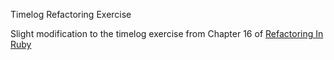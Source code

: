 Timelog Refactoring Exercise

Slight modification to the timelog exercise from
Chapter 16 of [Refactoring In Ruby](http://www.informit.com/store/refactoring-in-ruby-9780321545046)
